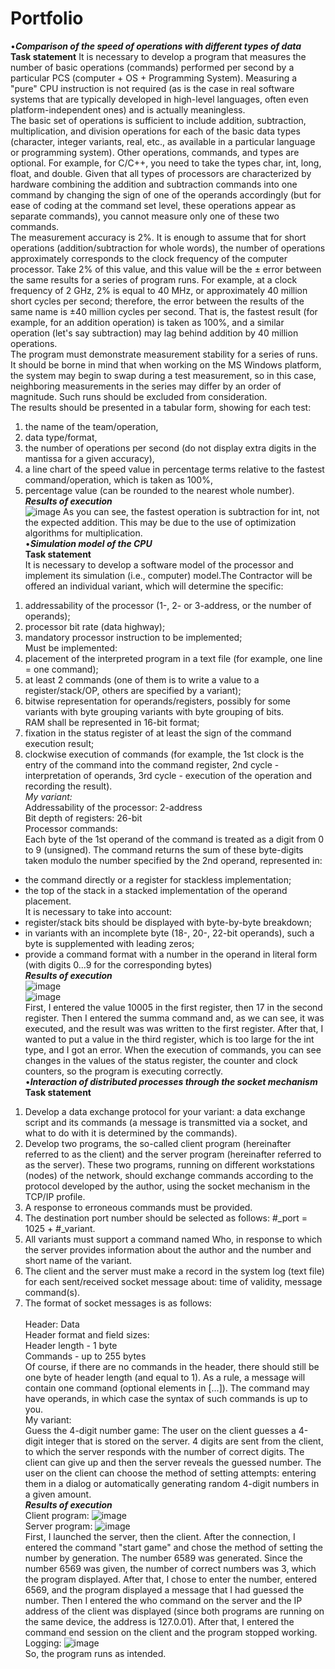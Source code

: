 # Portfolio
•***Comparison of the speed of operations with different types of data***<br/>
**Task statement**
It is necessary to develop a program that measures the number of basic operations (commands) performed per second by a particular PCS (computer + OS + Programming System). Measuring a "pure" CPU instruction is not required (as is the case in real software systems that are typically developed in high-level languages, often even platform-independent ones) and is actually meaningless.<br/>
The basic set of operations is sufficient to include addition, subtraction, multiplication, and division operations for each of the basic data types (character, integer variants, real, etc., as available in a particular language or programming system). Other operations, commands, and types are optional. For example, for C/C++, you need to take the types char, int, long, float, and double. Given that all types of processors are characterized by hardware combining the addition and subtraction commands into one command by changing the sign of one of the operands accordingly (but for ease of coding at the command set level, these operations appear as separate commands), you cannot measure only one of these two commands.<br/>
The measurement accuracy is 2%. It is enough to assume that for short operations (addition/subtraction for whole words), the number of operations approximately corresponds to the clock frequency of the computer processor. Take 2% of this value, and this value will be the ± error between the same results for a series of program runs. For example, at a clock frequency of 2 GHz, 2% is equal to 40 MHz, or approximately 40 million short cycles per second; therefore, the error between the results of the same name is ±40 million cycles per second. That is, the fastest result (for example, for an addition operation) is taken as 100%, and a similar operation (let's say subtraction) may lag behind addition by 40 million operations.<br/>
The program must demonstrate measurement stability for a series of runs. It should be borne in mind that when working on the MS Windows platform, the system may begin to swap during a test measurement, so in this case, neighboring measurements in the series may differ by an order of magnitude. Such runs should be excluded from consideration.<br/>
The results should be presented in a tabular form, showing for each test:<br/>
1. the name of the team/operation,<br/>
2. data type/format,<br/>
3. the number of operations per second (do not display extra digits in the mantissa for a given accuracy),<br/>
4. a line chart of the speed value in percentage terms relative to the fastest command/operation, which is taken as 100%,<br/>
5. percentage value (can be rounded to the nearest whole number).<br/>
***Results of execution***<br/>
![image](https://github.com/BohdanPatrin/Portfolio/assets/127937644/4b75de3b-4eec-4029-86ba-542fb0175b77)
As you can see, the fastest operation is subtraction for int, not the expected addition. This may be due to the use of optimization algorithms for multiplication.<br/>
•***Simulation model of the CPU***<br/>
**Task statement**<br/>
It is necessary to develop a software model of the processor and implement its simulation (i.e., computer) model.The Contractor will be offered an individual variant, which will determine the specific:<br/>
1) addressability of the processor (1-, 2- or 3-address, or the number of operands);<br/>
2) processor bit rate (data highway);<br/>
3) mandatory processor instruction to be implemented;<br/>
Must be implemented:<br/>
1) placement of the interpreted program in a text file (for example, one line = one command);<br/>
2) at least 2 commands (one of them is to write a value to a register/stack/OP, others are specified by a variant);<br/>
3) bitwise representation for operands/registers, possibly for some variants with byte grouping variants with byte grouping of bits.<br/>
RAM shall be represented in 16-bit format;<br/>
4) fixation in the status register of at least the sign of the command execution result;<br/>
5) clockwise execution of commands (for example, the 1st clock is the entry of the command into the command register, 2nd cycle - interpretation of operands, 3rd cycle - execution of the operation and recording the result).<br/>
*My variant:*<br/>
Addressability of the processor: 2-address<br/>
Bit depth of registers: 26-bit<br/>
Processor commands:<br/>
Each byte of the 1st operand of the command is treated as a digit from 0 to 9 (unsigned). The command returns the sum of these byte-digits taken modulo the number specified by the 2nd operand, represented in:<br/>
- the command directly or a register for stackless implementation;<br/>
- the top of the stack in a stacked implementation of the operand placement.<br/>
It is necessary to take into account:<br/>
- register/stack bits should be displayed with byte-by-byte breakdown;<br/>
- in variants with an incomplete byte (18-, 20-, 22-bit operands), such a byte is supplemented with leading zeros;<br/>
- provide a command format with a number in the operand in literal form (with digits 0...9 for the corresponding bytes)<br/>
***Results of execution***<br/>
![image](https://github.com/BohdanPatrin/Portfolio/assets/127937644/e9d44948-ad26-47a1-b9d6-20e602045885)<br/>
![image](https://github.com/BohdanPatrin/Portfolio/assets/127937644/63b7632b-60d1-470e-8fe5-292ae618ec7d)<br/>
First, I entered the value 10005 in the first register, then 17 in the second register.
Then I entered the summa command and, as we can see, it was executed, and the result was was written to the first register. After that, I wanted to put a value in the third register, which is too large for the int type, and I got an error. When the execution of commands, you can see changes in the values of the status register, the counter and clock counters, so the program is executing correctly.<br/>
•***Interaction of distributed processes through the socket mechanism***<br/>
**Task statement**<br/>
1) Develop a data exchange protocol for your variant: a data exchange script and its commands (a message is transmitted via a socket, and what to do with it is determined by the commands).<br/>
2) Develop two programs, the so-called client program (hereinafter referred to as the client) and the server program (hereinafter referred to as the server). These two programs, running on different workstations (nodes) of the network, should exchange commands according to the protocol developed by the author, using the socket mechanism in the TCP/IP profile.<br/>
3) A response to erroneous commands must be provided.<br/>
4) The destination port number should be selected as follows: #_port = 1025 + #_variant.<br/>
5) All variants must support a command named Who, in response to which the server provides information about the author and the number and short name of the variant.<br/>
6) The client and the server must make a record in the system log (text file) for each sent/received socket message about: time of validity, message command(s).<br/>
7) The format of socket messages is as follows: <br/>  
 Header: Data<br/>
Header format and field sizes:<br/>
 Header length - 1 byte<br/>
Commands - up to 255 bytes<br/>
Of course, if there are no commands in the header, there should still be one byte of header length (and equal to 1). As a rule, a message will contain one command (optional elements in [...]). The command may have operands, in which case the syntax of such commands is up to you.<br/>
My variant:<br/>
Guess the 4-digit number game: The user on the client guesses a 4-digit integer that is stored on the server. 4 digits are sent from the client, to which the server responds with the number of correct digits. The client can give up and then the server reveals the guessed number. The user on the client can choose the method of setting attempts: entering them in a dialog or automatically generating random 4-digit numbers in a given amount.<br/>
***Results of execution***<br/>
Сlient program: ![image](https://github.com/BohdanPatrin/Portfolio/assets/127937644/7596341f-32be-4f12-aab8-02dd72e26fc9)<br/>
Server program: ![image](https://github.com/BohdanPatrin/Portfolio/assets/127937644/b386b52d-72b6-4cc7-a618-0abad3ca835b)<br/>
First, I launched the server, then the client. After the connection, I entered the command "start game" and chose the method of setting the number by generation. The number 6589 was generated. Since the number 6569 was given, the number of correct numbers was 3, which the program displayed. After that, I chose to enter the number, entered 6569, and the program displayed a message that I had guessed the number.  Then I entered the who command on the server and the IP address of the client was displayed (since both programs are running on the same device, the address is 127.0.01). After that, I entered the command end session on the client and the program stopped working.<br/>
Logging: ![image](https://github.com/BohdanPatrin/Portfolio/assets/127937644/9f72ed55-d354-42b9-a278-bb406c6f5287) <br/>
So, the program runs as intended.<br/>
